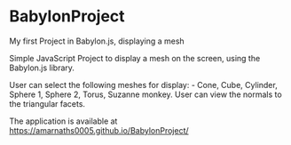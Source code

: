 # BabylonProject
My first Project in Babylon.js, displaying a mesh

Simple JavaScript Project to display a mesh on the screen, using the Babylon.js library.

User can select the following meshes for display: - Cone, Cube, Cylinder, Sphere 1, Sphere 2, Torus, Suzanne monkey.
User can view the normals to the triangular facets.

The application is available at https://amarnaths0005.github.io/BabylonProject/
